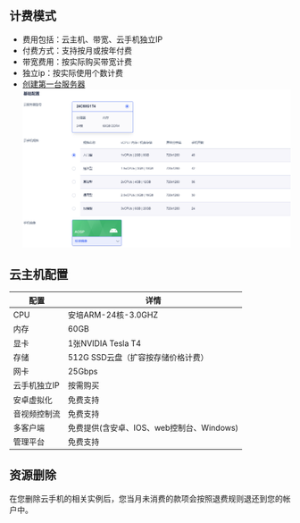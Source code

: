 ## 计费模式 
* 费用包括：云主机、带宽、云手机独立IP
* 付费方式：支持按月或按年付费
* 带宽费用：按实际购买带宽计费
* 独立ip：按实际使用个数计费
* [创建第一台服务器](https://console.ucloud.cn/uphone/server)
![img](images/price.jpg)
## 云主机配置
|配置       |详情            |
|-------------|----------------|
|CPU        |安培ARM-24核-3.0GHZ         |
|内存       |60GB                       |
|显卡       |1张NVIDIA Tesla T4          |
|存储       |512G SSD云盘（扩容按存储价格计费）|
|网卡       |25Gbps                      |
|云手机独立IP     |按需购买               |
|安卓虚拟化   |免费支持                   |
|音视频控制流 |免费支持                   |
|多客户端     |免费提供(含安卓、IOS、web控制台、Windows)   |
|管理平台  |免费支持                  |

## 资源删除
在您删除云手机的相关实例后，您当月未消费的款项会按照退费规则退还到您的帐户中。
